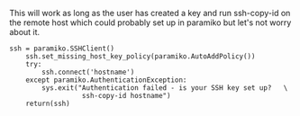 This will work as long as the user has created a key and run ssh-copy-id on the remote host
which could probably set up in paramiko but let's not worry about it.

    ssh = paramiko.SSHClient()
        ssh.set_missing_host_key_policy(paramiko.AutoAddPolicy())
        try:
            ssh.connect('hostname')
        except paramiko.AuthenticationException:
            sys.exit("Authentication failed - is your SSH key set up?   \
                      ssh-copy-id hostname")
        return(ssh)


